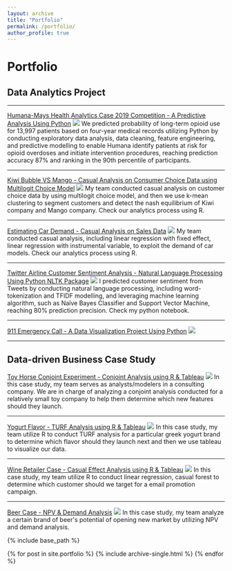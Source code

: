 ```yaml
---
layout: archive
title: "Portfolio"
permalink: /portfolio/
author_profile: true
---
```

# Portfolio


## Data Analytics Project

---

[Humana-Mays Health Analytics Case 2019 Competition - A Predictive Analysis Using Python](/Humana_May_Case_Competition.html)
<img src="humana-mays.png?raw=true"/>
We predicted probability of long-term opioid use for 13,997 patients based on four-year medical records utilizing Python by conducting exploratory data analysis, data cleaning, feature engineering, and predictive modelling to enable Humana identify patients at risk for opioid overdoses and initiate intervention procedures, reaching prediction accuracy 87% and ranking in the 90th percentile of participants.

---
[Kiwi Bubble VS Mango - Casual Analysis on Consumer Choice Data using Multilogit Choice Model](/pdf/PricingAnalyticsPJ2.pdf)
<img src="PricingAnalyticsPJ2.png?raw=true"/>
My team conducted casual analysis on customer choice data by using multilogit choice model, and then we use k-mean clustering to segment customers and detect the nash equilibrium of Kiwi company and Mango company. Check our analytics process using R.

---
[Estimating Car Demand - Casual Analysis on Sales Data](/pdf/PricingAnalyticsPJ1.pdf)
<img src="PriceAnalyticsPJ1.jpeg?raw=true"/>
My team conducted casual analysis, including linear regression with fixed effect, linear regression with instrumental variable, to exploit the demand of car models. Check our analytics process using R.

---
[Twitter Airline Customer Sentiment Analysis - Natural Language Processing Using Python NLTK Package](/pdf/Twitter%20-%20Natural%20Language%20Processing.pdf)
<img src="twitter.png?raw=true"/>
I predicted customer sentiment from Tweets by conducting natural language processing, including word-tokenization and TFIDF modelling, and leveraging machine learning algorithm, such as Naïve Bayes Classifier and Support Vector Machine, reaching 80% prediction precision. Check my python notebook.

---

[911 Emergency Call - A Data Visualization Project Using Python](/911_descrptive_analysis.html)
<img src="911 Projct.png?raw=true"/>

---

## Data-driven Business Case Study
[Toy Horse Conjoint Experiment - Conjoint Analysis using R & Tableau](/pdf/ToyHorseCase.pdf)
<img src="Toy Horse Case.png?raw=true"/>
In this case study, my team serves as analysts/modelers in a consulting company. We are in charge of analyzing a conjoint analysis conducted for a relatively small toy company to help them determine which new features should they launch.

---

[Yogurt Flavor - TURF Analysis using R & Tableau](/pdf/YogurtCase.pdf)
<img src="Yogurt Case.png?raw=true"/>
In this case study, my team utilize R to conduct TURF analysis for a particular greek yogurt brand to determine which flavor should they launch next and then we use tableau to visualize our data.

---

[Wine Retailer Case - Casual Effect Analysis using R & Tableau](/pdf/WineRetailerCase.pdf)
<img src="Wine Case.png?raw=true"/>
In this case study, my team utilize R to conduct linear regression, casual forest to determine which customer should we target for a email promotion campaign.

---

[Beer Case - NPV & Demand Analysis](/pdf/BeerCase.pdf)
<img src="Beer Case.png?raw=true"/>
In this case study, my team analyze a certain brand of beer's potential of opening new market by utilizing NPV and demand analysis.

{% include base_path %}


{% for post in site.portfolio %}
  {% include archive-single.html %}
{% endfor %}
